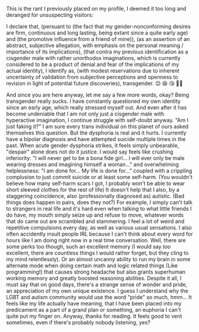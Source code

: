 This is the rant I previously placed on my profile, I deemed it too long and deranged for unsuspecting visitors:

I declare that, (persuant to (the fact that my gender-nonconforming desires are firm, continuous and long lasting, being extant since a quite early age) and (the promotive influence from a friend of mine)), (as an assertion of an abstract, subjective allegation, with emphasis on the personal meaning / importance of its implications), (that contra my previous identification as a cisgender male with rather unorthodox imaginations, which is currently considered to be a product of denial and fear of the implications of my actual identity), I identify as, (with modest reservations due to inherent uncertainty of validation from subjective perceptions and openness to revision in light of potential future discoveries), transgender. 😌 😆 😘 🏳️‍⚧️

And since you are here anyway, let me say a few more words, okay? 
Being transgender really sucks. I have constantly questioned my own identity since an early age, which really stressed myself out. 
And even after it has become undeniable that I am not only just a cisgender male with hyperactive imagination, I continue struggle with self-doubt anyway. 
"Am I just faking it?" I am sure every trans individual on this planet of ours asked themselves this question. 
But the dysphoria is real and it hurts. I currently have a bipolar diagnosis and have attempted suicide multiple times in the past. 
When acute gender dysphoria strikes, it feels simply unbearable, "despair" alone does not do it justice. 
I would say feels like crushing inferiority: "I will never get to be a bona fide girl... I will ever only be male wearing dresses and imagining himself a woman..." 
and overwhelming helplessness: "I am done for... My life is done for..." 
coupled with a crippling complusion to just commit suicide or at least some self-harm. 
(You wouldn't believe how many self-harm scars I got, I probably won't be able to wear short sleeved clothes for the rest of life) 
It doesn't help that I also, by a staggering coincidence, also (professionally diagnosed as) autistic. (Bad things does happen in pairs, does they not?) 
For example, I simply can't talk to strangers in real life and it's hard even when talking to what little friends I do have, 
my mouth simply seize up and refuse to move, whatever words that do came out are scrambled and stammering. 
I feel a lot of weird and repetitive compulsions every day, as well as various usual sensations. 
I also often accidently insult people IRL because I can't think about every word for hours like I am doing right now in a real time conversation. 
Well, there are some perks too though, such an excellent memory 
(I would say _too_ excellent, there are countless things I would rather forget, but they cling to my mind relentlessly). 
Or an almost uncanny ability to run my brain in some alternate mode when doing certain math and logic related things (Like programming!) that causes strong headache 
but also grants superhuman working memory and greatly boosted reasoning abilities. 
Despite it all, I must say that on good days, there's a strange sense of wonder and pride, an appreciation of my own unique existence. I guess I understand why the LGBT and autism community would use the word "pride" so much, hmm... 
It feels like my life actually have meaning, that I have been placed into my predicament as a part of a grand plan or something, 
an euphoria I can't quite put my finger on. 
Anyway, thanks for reading. It feels good to vent sometimes, even if there's probably nobody listening, yes?
